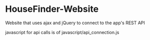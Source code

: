 # HouseFinder-Website
Website that uses ajax and jQuery to connect to the app's REST API

javascript for api calls is of javascript/api_connection.js

